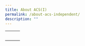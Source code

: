 ```yaml
---
title: About ACS(I)
permalink: /about-acs-independent/
description: ""
---
```

|   |   |   |
|---|---|---|
|   |   |   |
|   |   |   |
|   |   |   |
|   |   |   |
|   |   |   |